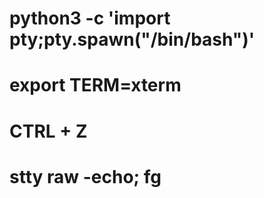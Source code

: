 #    python3 -c 'import pty;pty.spawn("/bin/bash")'                                             
#    export TERM=xterm                                                                          
#    CTRL + Z                                                                                   
#    stty raw -echo; fg   
